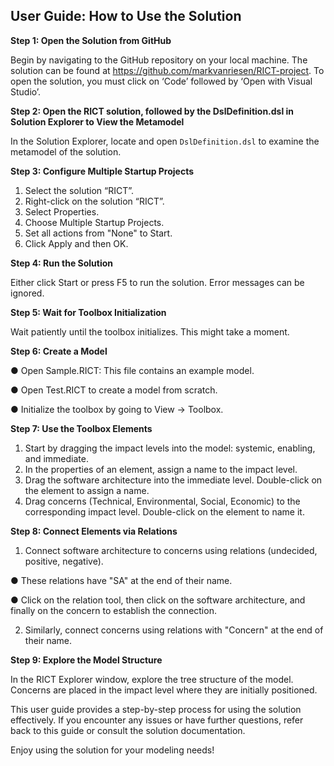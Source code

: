 User Guide: How to Use the Solution
------------
**Step 1: Open the Solution from GitHub**

Begin by navigating to the GitHub repository on your local machine. The solution can be
found at https://github.com/markvanriesen/RICT-project. To open the solution, you must click
on ‘Code’ followed by ‘Open with Visual Studio’.

**Step 2: Open the RICT solution, followed by the DslDefinition.dsl in Solution Explorer to View the Metamodel**

In the Solution Explorer, locate and open `DslDefinition.dsl` to examine the metamodel of
the solution.

**Step 3: Configure Multiple Startup Projects**

1. Select the solution “RICT”.
2. Right-click on the solution “RICT”.
3. Select Properties.
4. Choose Multiple Startup Projects.
5. Set all actions from "None" to Start.
6. Click Apply and then OK.
   
**Step 4: Run the Solution**

Either click Start or press F5 to run the solution. Error messages can be ignored.

**Step 5: Wait for Toolbox Initialization**

Wait patiently until the toolbox initializes. This might take a moment.

**Step 6: Create a Model**

● Open Sample.RICT: This file contains an example model.

● Open Test.RICT to create a model from scratch.

● Initialize the toolbox by going to View -> Toolbox.

**Step 7: Use the Toolbox Elements**

1. Start by dragging the impact levels into the model: systemic, enabling, and immediate.
2. In the properties of an element, assign a name to the impact level.
3. Drag the software architecture into the immediate level. Double-click on the element to
assign a name.
4. Drag concerns (Technical, Environmental, Social, Economic) to the corresponding impact
level. Double-click on the element to name it.

**Step 8: Connect Elements via Relations**

1. Connect software architecture to concerns using relations (undecided, positive, negative).
   
● These relations have "SA" at the end of their name.

● Click on the relation tool, then click on the software architecture, and finally on the concern to establish the connection.

2. Similarly, connect concerns using relations with "Concern" at the end of their name.
   
**Step 9: Explore the Model Structure**

In the RICT Explorer window, explore the tree structure of the model. Concerns are placed
in the impact level where they are initially positioned.

This user guide provides a step-by-step process for using the solution effectively. If you
encounter any issues or have further questions, refer back to this guide or consult the
solution documentation.

Enjoy using the solution for your modeling needs! 
